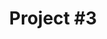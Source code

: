 ---
title: "Project #3"
description: ""
order: 3
featured: false

image: #/assets/images/portfolio/pd_
image-caption: ""
summary-description: ""
summary-company: ""
summary-role: ""
summary-tools: ""
---